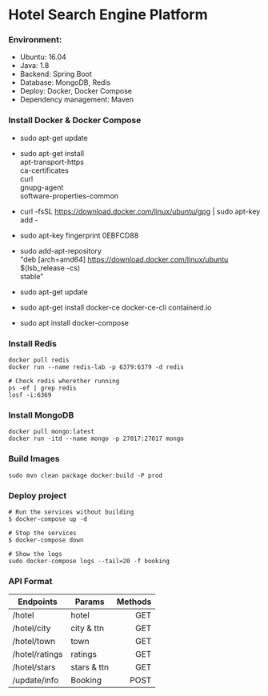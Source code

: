 

# Hotel Search Engine Platform
### Environment:
* Ubuntu: 16.04 
* Java: 1.8
* Backend: Spring Boot
* Database: MongoDB, Redis
* Deploy: Docker, Docker Compose
* Dependency management: Maven

### Install Docker & Docker Compose
* sudo apt-get update
* sudo apt-get install \
    apt-transport-https \
    ca-certificates \
    curl \
    gnupg-agent \
    software-properties-common

* curl -fsSL https://download.docker.com/linux/ubuntu/gpg | sudo apt-key add -
* sudo apt-key fingerprint 0EBFCD88

* sudo add-apt-repository \
 "deb [arch=amd64] https://download.docker.com/linux/ubuntu \
   $(lsb_release -cs) \
   stable"

* sudo apt-get update
* sudo apt-get install docker-ce docker-ce-cli containerd.io
* sudo apt install docker-compose

### Install Redis
```
docker pull redis
docker run --name redis-lab -p 6379:6379 -d redis

# Check redis wherether running
ps -ef | grep redis
losf -i:6369
```


### Install MongoDB
```
docker pull mongo:latest
docker run -itd --name mongo -p 27017:27017 mongo
```

### Build Images
```
sudo mvn clean package docker:build -P prod
```

### Deploy project
```
# Run the services without building
$ docker-compose up -d

# Stop the services
$ docker-compose down

# Show the logs
sudo docker-compose logs --tail=20 -f booking

```


### API Format
| Endpoints    | Params |Methods |
| --------- | -------- | -----:|
| /hotel   |  hotel|GET|
| /hotel/city   |      city & ttn | GET |
| /hotel/town   |      town  | GET |
| /hotel/ratings   |      ratings  | GET |
| /hotel/stars   |      stars & ttn  | GET |
| /update/info   |      Booking  | POST |





